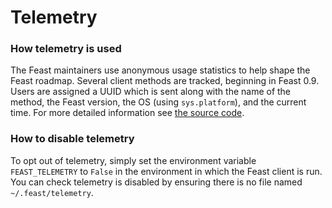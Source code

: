 # Telemetry

### How telemetry is used

The Feast maintainers use anonymous usage statistics to help shape the Feast roadmap. Several client methods are tracked, beginning in Feast 0.9. Users are assigned a UUID which is sent along with the name of the method, the Feast version, the OS (using `sys.platform`), and the current time. For more detailed information see [the source code](https://github.com/feast-dev/feast/blob/master/sdk/python/feast/telemetry.py).

### How to disable telemetry

To opt out of telemetry, simply set the environment variable `FEAST_TELEMETRY` to `False` in the environment in which the Feast client is run. You can check telemetry is disabled by ensuring there is no file named `~/.feast/telemetry`.

